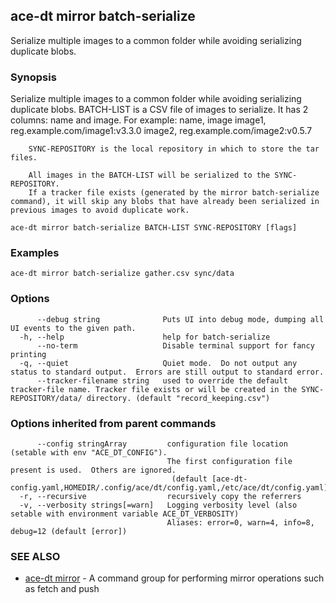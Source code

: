 ## ace-dt mirror batch-serialize

Serialize multiple images to a common folder while avoiding serializing duplicate blobs.

### Synopsis

Serialize multiple images to a common folder while avoiding serializing duplicate blobs.
		BATCH-LIST is a CSV file of images to serialize. It has 2 columns: name and image. For example:
		name, image
		image1, reg.example.com/image1:v3.3.0
		image2, reg.example.com/image2:v0.5.7
		
		SYNC-REPOSITORY is the local repository in which to store the tar files.

		All images in the BATCH-LIST will be serialized to the SYNC-REPOSITORY. 
		If a tracker file exists (generated by the mirror batch-serialize command), it will skip any blobs that have already been serialized in previous images to avoid duplicate work.


```
ace-dt mirror batch-serialize BATCH-LIST SYNC-REPOSITORY [flags]
```

### Examples

```
ace-dt mirror batch-serialize gather.csv sync/data
```

### Options

```
      --debug string              Puts UI into debug mode, dumping all UI events to the given path.
  -h, --help                      help for batch-serialize
      --no-term                   Disable terminal support for fancy printing
  -q, --quiet                     Quiet mode.  Do not output any status to standard output.  Errors are still output to standard error.
      --tracker-filename string   used to override the default tracker-file name. Tracker file exists or will be created in the SYNC-REPOSITORY/data/ directory. (default "record_keeping.csv")
```

### Options inherited from parent commands

```
      --config stringArray         configuration file location (setable with env "ACE_DT_CONFIG").
                                   The first configuration file present is used.  Others are ignored.
                                    (default [ace-dt-config.yaml,HOMEDIR/.config/ace/dt/config.yaml,/etc/ace/dt/config.yaml])
  -r, --recursive                  recursively copy the referrers
  -v, --verbosity strings[=warn]   Logging verbosity level (also setable with environment variable ACE_DT_VERBOSITY)
                                   Aliases: error=0, warn=4, info=8, debug=12 (default [error])
```

### SEE ALSO

* [ace-dt mirror](ace-dt_mirror.md)	 - A command group for performing mirror operations such as fetch and push

